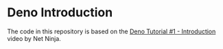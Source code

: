 # Deno Introduction

The code in this repository is based on the
[Deno Tutorial #1 - Introduction](https://www.youtube.com/watch?v=2iLeRzHvc10)
video by Net Ninja.
